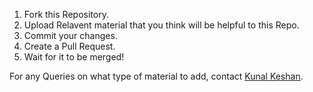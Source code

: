 1. Fork this Repository.
2. Upload Relavent material that you think will be helpful to this Repo. 
3. Commit your changes.
4. Create a Pull Request. 
5. Wait for it to be merged!

For any Queries on what type of material to add, contact [Kunal Keshan](mailto:kunalkeshan12@gmail.com).
